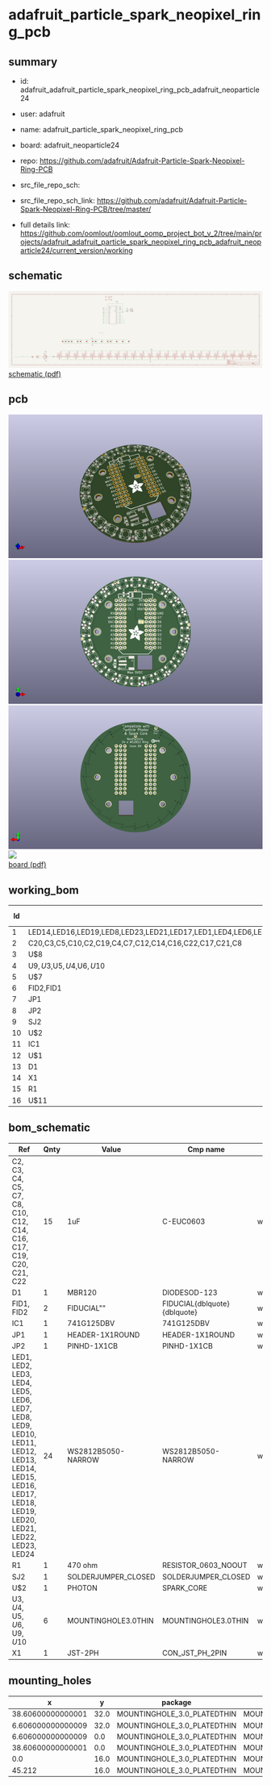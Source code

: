# adafruit_particle_spark_neopixel_ring_pcb
 
## summary 
* id: adafruit_adafruit_particle_spark_neopixel_ring_pcb_adafruit_neoparticle24
* user: adafruit
* name: adafruit_particle_spark_neopixel_ring_pcb
* board: adafruit_neoparticle24
* repo: https://github.com/adafruit/Adafruit-Particle-Spark-Neopixel-Ring-PCB



* src_file_repo_sch: 
* src_file_repo_sch_link: https://github.com/adafruit/Adafruit-Particle-Spark-Neopixel-Ring-PCB/tree/master/
* full details link: https://github.com/oomlout/oomlout_oomp_project_bot_v_2/tree/main/projects/adafruit_adafruit_particle_spark_neopixel_ring_pcb_adafruit_neoparticle24/current_version/working  

## schematic  
![](working_schematic_600.png)  
[schematic (pdf)](working_schematic.pdf)  

## pcb  
![](working_3d_600.png) 
![](working_3d_front_600.png)  
![](working_3d_back_600.png)  
![](working_600.png)  
[board (pdf)](working.pdf)  

## working_bom
| Id | Designator | Footprint | Quantity | Designation | Supplier and ref |  | None | 
| --- | --- | --- | --- | --- | --- | --- | --- | 
| 1 | LED14,LED16,LED19,LED8,LED23,LED21,LED17,LED1,LED4,LED6,LED11,LED13,LED3,LED9,LED12,LED15,LED24,LED18,LED7,LED10,LED5,LED2,LED22,LED20 | WS2812B-NARROW | 24 | WS2812B5050 |  |  | [''] | 
| 2 | C20,C3,C5,C10,C2,C19,C4,C7,C12,C14,C16,C22,C17,C21,C8 | C0603 | 15 | 1uF |  |  | [''] | 
| 3 | U$8 | SYMBOL_MINUS | 1 |  |  |  | [''] | 
| 4 | U$9,U$3,U$5,U$4,U$6,U$10 | MOUNTINGHOLE_3.0_PLATEDTHIN | 6 | MOUNTINGHOLE3.0THIN |  |  | [''] | 
| 5 | U$7 | SYMBOL_PLUS | 1 |  |  |  | [''] | 
| 6 | FID2,FID1 | FIDUCIAL_1MM | 2 | FIDUCIAL" |  |  | [''] | 
| 7 | JP1 | 1X01_ROUND | 1 |  |  |  | [''] | 
| 8 | JP2 | 1X01-CLEANBIG | 1 |  |  |  | [''] | 
| 9 | SJ2 | SOLDERJUMPER_CLOSEDWIRE | 1 |  |  |  | [''] | 
| 10 | U$2 | SPARK_CORE_STACKABLE | 1 | PHOTON |  |  | [''] | 
| 11 | IC1 | SOT23-5 | 1 | 74AHC1G125DBV |  |  | [''] | 
| 12 | U$1 | ADAFRUIT_9MM | 1 |  |  |  | [''] | 
| 13 | D1 | SOD-123 | 1 | MBR120 |  |  | [''] | 
| 14 | X1 | JSTPH2 | 1 | JST-2PH |  |  | [''] | 
| 15 | R1 | 0603-NO | 1 | 470 ohm |  |  | [''] | 
| 16 | U$11 | PCBFEAT-REV-040 | 1 |  |  |  | [''] | 


## bom_schematic
| Ref | Qnty | Value | Cmp name | Footprint | Description | Vendor | DNP | 
| --- | --- | --- | --- | --- | --- | --- | --- | 
| C2, C3, C4, C5, C7, C8, C10, C12, C14, C16, C17, C19, C20, C21, C22 | 15 | 1uF | C-EUC0603 | working:C0603 |  |  |  | 
| D1 | 1 | MBR120 | DIODESOD-123 | working:SOD-123 |  |  |  | 
| FID1, FID2 | 2 | FIDUCIAL"" | FIDUCIAL{dblquote}{dblquote} | working:FIDUCIAL_1MM |  |  |  | 
| IC1 | 1 | 741G125DBV | 741G125DBV | working:SOT23-5 |  |  |  | 
| JP1 | 1 | HEADER-1X1ROUND | HEADER-1X1ROUND | working:1X01_ROUND |  |  |  | 
| JP2 | 1 | PINHD-1X1CB | PINHD-1X1CB | working:1X01-CLEANBIG |  |  |  | 
| LED1, LED2, LED3, LED4, LED5, LED6, LED7, LED8, LED9, LED10, LED11, LED12, LED13, LED14, LED15, LED16, LED17, LED18, LED19, LED20, LED21, LED22, LED23, LED24 | 24 | WS2812B5050-NARROW | WS2812B5050-NARROW | working:WS2812B-NARROW |  |  |  | 
| R1 | 1 | 470 ohm | RESISTOR_0603_NOOUT | working:0603-NO |  |  |  | 
| SJ2 | 1 | SOLDERJUMPER_CLOSED | SOLDERJUMPER_CLOSED | working:SOLDERJUMPER_CLOSEDWIRE |  |  |  | 
| U$2 | 1 | PHOTON | SPARK_CORE | working:SPARK_CORE_STACKABLE |  |  |  | 
| U$3, U$4, U$5, U$6, U$9, U$10 | 6 | MOUNTINGHOLE3.0THIN | MOUNTINGHOLE3.0THIN | working:MOUNTINGHOLE_3.0_PLATEDTHIN |  |  |  | 
| X1 | 1 | JST-2PH | CON_JST_PH_2PIN | working:JSTPH2 |  |  |  | 


## mounting_holes
| x | y | package | value | ref | size | 
| --- | --- | --- | --- | --- | --- | 
| 38.60600000000001 | 32.0 | MOUNTINGHOLE_3.0_PLATEDTHIN | MOUNTINGHOLE3.0THIN | U$3 | m3 | 
| 6.606000000000009 | 32.0 | MOUNTINGHOLE_3.0_PLATEDTHIN | MOUNTINGHOLE3.0THIN | U$4 | m3 | 
| 6.606000000000009 | 0.0 | MOUNTINGHOLE_3.0_PLATEDTHIN | MOUNTINGHOLE3.0THIN | U$5 | m3 | 
| 38.60600000000001 | 0.0 | MOUNTINGHOLE_3.0_PLATEDTHIN | MOUNTINGHOLE3.0THIN | U$6 | m3 | 
| 0.0 | 16.0 | MOUNTINGHOLE_3.0_PLATEDTHIN | MOUNTINGHOLE3.0THIN | U$9 | m3 | 
| 45.212 | 16.0 | MOUNTINGHOLE_3.0_PLATEDTHIN | MOUNTINGHOLE3.0THIN | U$10 | m3 | 


